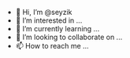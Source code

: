 - 👋 Hi, I’m @seyzik
- 👀 I’m interested in ...
- 🌱 I’m currently learning ...
- 💞️ I’m looking to collaborate on ...
- 📫 How to reach me ...

<!---
seyzik/seyzik is a ✨ special ✨ repository because its `README.md` (this file) appears on your GitHub profile.
You can click the Preview link to take a look at your changes.
--->
